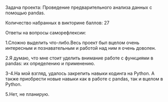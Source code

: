 Задача проекта: Проведение предварительного анализа данных с помощью pandas.

Количество набранных в викторине баллов: 27

Ответы на вопросы саморефлексии:

1.Сложно выделить что-либо.Весь проект был вцелом очень интересным и познавательным и работой над ним я очень доволен.

2.Я думаю, что мне стоит уделить внимание работе с функциями в pandas: их определению и применению.

3-4.На мой взгляд, удалось закрепить навыки кодинга на Python. А также приобрести новые навыки как в работе с pandas, так и вцелом в Python.

5.Нет, не планирую.



